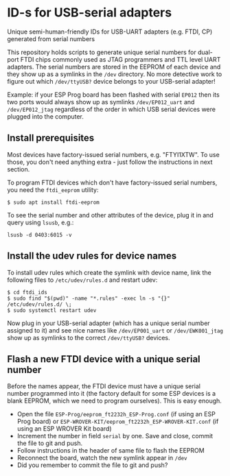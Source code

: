 # ID-s for USB-serial adapters

Unique semi-human-friendly IDs for USB-UART adapters (e.g. FTDI, CP) generated from serial numbers

This repository holds scripts to generate unique serial numbers for dual-port FTDI chips commonly used as JTAG programmers and TTL level UART adapters. The serial numbers are stored in the EEPROM of each device and they show up as a symlinks in the `/dev` directory. No more detective work to figure out which `/dev/ttyUSB?` device belongs to your USB-serial adapter!

Example: if your ESP Prog board has been flashed with serial `EP012` then its two ports would always show up as symlinks `/dev/EP012_uart` and `/dev/EP012_jtag` regardless of the order in which USB serial devices were plugged into the computer.

## Install prerequisites

Most devices have factory-issued serial numbers, e.g. "FTYI1XTW". To use those, you don't need anything extra - just follow the instructions in next section.

To program FTDI devices which don't have factory-issued serial numbers, you need the `ftdi_eeprom` utility:

```
$ sudo apt install ftdi-eeprom
```

To see the serial number and other attributes of the device, plug it in and query using `lsusb`, e.g.:

```
lsusb -d 0403:6015 -v
```

## Install the udev rules for device names

To install udev rules which create the symlink with device name, link the following files to `/etc/udev/rules.d` and restart udev:

```
$ cd ftdi_ids
$ sudo find "$(pwd)" -name "*.rules" -exec ln -s "{}" /etc/udev/rules.d/ \;
$ sudo systemctl restart udev
```

Now plug in your USB-serial adapter (which has a unique serial number assigned to it) and see nice names like `/dev/EP001_uart` or `/dev/EWK001_jtag` show up as symlinks to the correct `/dev/ttyUSB?` devices.

## Flash a new FTDI device with a unique serial number

Before the names appear, the FTDI device must have a unique serial number programmed into it (the factory default for some ESP devices is a blank EEPROM, which we need to program ourselves). This is easy enough.

* Open the file `ESP-Prog/eeprom_ft2232h_ESP-Prog.conf` (if using an ESP Prog board) or `ESP-WROVER-KIT/eeprom_ft2232h_ESP-WROVER-KIT.conf` (if using an ESP WROVER Kit board)
* Increment the number in field `serial` by one. Save and close, commit the file to git and push.
* Follow instructions in the header of same file to flash the EEPROM
* Reconnect the board, watch the new symlink appear in `/dev`
* Did you remember to commit the file to git and push?
